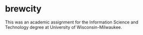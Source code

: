 # brewcity

This was an academic assignment for the Information Science and Technology degree at University of Wisconsin-Milwaukee.
